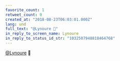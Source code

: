 ```yaml
---
favorite_count: 1
retweet_count: 0
created_at: "2018-08-23T06:03:01.000Z"
lang: und
full_text: "@Lynoure 🙊"
in_reply_to_screen_name: Lynoure
in_reply_to_status_id_str: "1032507948818464768"
---
```


[@Lynoure](https://twitter.com/Lynoure) 🙊

